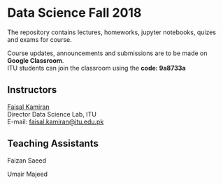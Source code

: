 # Data Science Fall 2018
The repository contains lectures, homeworks, jupyter notebooks, quizes and exams for course.

Course updates, announcements and submissions are to be made on **Google Classroom**.<br> 
ITU students can join the classroom using the **code: 9a8733a**

## Instructors

[Faisal Kamiran](https://itu.edu.pk/faculty-itu/dr-faisal-kamiran/)<br>
Director Data Science Lab, ITU<br>
E-mail: faisal.kamiran@itu.edu.pk

## Teaching Assistants

Faizan Saeed

Umair Majeed

